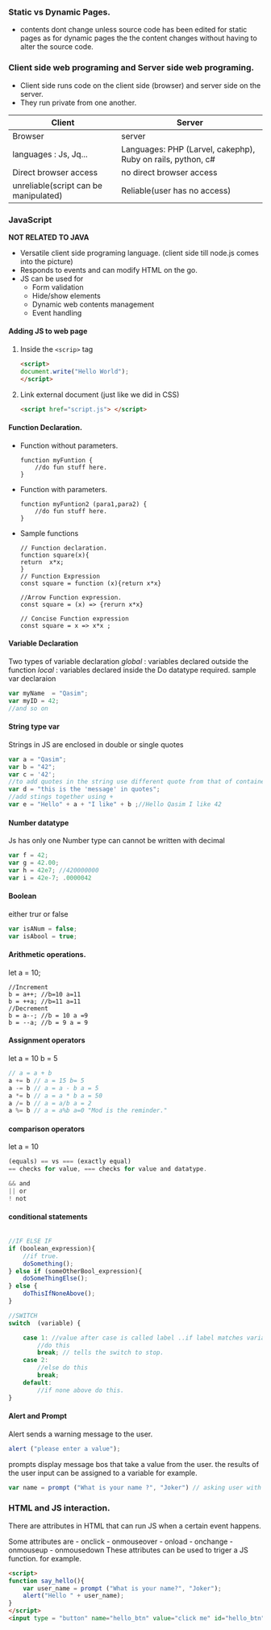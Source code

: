 ### Static vs Dynamic Pages. 
* contents dont change unless source code has been edited for static pages as for dynamic pages the the content changes without having to alter the source code. 

### Client side web programing and Server side web programing. 

* Client side runs code on the client side (browser) and server side on the server. 
* They run private from one another. 

| Client     | Server |
| ----------- | ----------- |
| Browser      | server      |
| languages : Js, Jq...   | Languages: PHP (Larvel, cakephp), Ruby on rails, python, c# |
| Direct browser access | no direct browser access |
|unreliable(script can be manipulated) |Reliable(user has no access)|

### JavaScript

**NOT RELATED TO JAVA** 

* Versatile client side programing language. (client side till node.js comes into the picture)
* Responds to events and can modify HTML on the go. 
* JS can be used for 
  * Form validation
  * Hide/show elements 
  * Dynamic web contents management
  * Event handling

#### Adding JS to web page 

1. Inside the `<scrip>` tag

    ```html
    <script>
    document.write("Hello World");
    </script>
    ```
2. Link external document (just like we did in CSS)
    ```html
    <script href="script.js"> </script>
    ```
#### Function Declaration. 

* Function without parameters. 
    ```JS
    function myFuntion {
        //do fun stuff here.
    }
    ```
* Function with parameters. 
    ```JS
    function myFuntion2 (para1,para2) {
        //do fun stuff here.
    }
    ```
* Sample functions 
    ```JS
    // Function declaration. 
    function square(x){
    return  x*x;
    }
    // Function Expression
    const square = function (x){return x*x}

    //Arrow Function expression.
    const square = (x) => {rerurn x*x}

    // Concise Function expression 
    const square = x => x*x ;
    ```
#### Variable Declaration

Two types of variable declaration 
*global* : variables declared outside the function
*local* : variables declared inside the 
Do datatype required. 
sample var declaraion
```js
var myName  = "Qasim";
var myID = 42;
//and so on
```
#### String type var
Strings in JS are enclosed in double or single quotes
```js
var a = "Qasim";
var b = "42";
var c = '42';
//to add quotes in the string use different quote from that of container 
var d = "this is the 'message' in quotes";
//add stings together using +
var e = "Hello" + a + "I like" + b ;//Hello Qasim I like 42
```
#### Number datatype
Js has only one Number type can cannot be written with decimal
```js
var f = 42;
var g = 42.00;
var h = 42e7; //420000000
var i = 42e-7; .0000042

```
#### Boolean 
either trur or false 
```js
var isANum = false;
var isAbool = true;
```
#### Arithmetic operations. 
let a = 10; 
```Js
//Increment
b = a++; //b=10 a=11
b = ++a; //b=11 a=11
//Decrement 
b = a--; //b = 10 a =9
b = --a; //b = 9 a = 9
```
#### Assignment operators 
let a = 10 b = 5 
```js 
// a = a + b 
a += b // a = 15 b= 5
a -= b // a = a - b a = 5
a *= b // a = a * b a = 50
a /= b // a = a/b a = 2
a %= b // a = a%b a=0 "Mod is the reminder."
```
#### comparison operators 

let a = 10 

```js
(equals) == vs === (exactly equal)
== checks for value, === checks for value and datatype. 

&& and 
|| or 
! not
```

#### conditional statements 

```js

//IF ELSE IF
if (boolean_expression){
    //if true.
    doSomething();
} else if (someOtherBool_expression){
    doSomeThingElse();
} else {
    doThisIfNoneAbove();
}

//SWITCH
switch  (variable) {

    case 1: //value after case is called label ..if label matches variable 
        //do this 
        break; // tells the switch to stop. 
    case 2: 
        //else do this
        break;
    default:
        //if none above do this. 
} 
```
#### Alert and Prompt

Alert sends a warning message to the user. 
```js
alert ("please enter a value");
```
prompts display message bos that take a value from the user.
the results of the user input can be assigned to a variable for example. 
```js
var name = prompt ("What is your name ?", "Joker") // asking user with default value. 
```

### HTML and JS interaction. 

There are attributes in HTML that can run JS when a certain event happens.

Some attributes are 
    - onclick
    - onmouseover
    - onload
    - onchange
    - onmouseup
    - onmousedown
These attributes can be used to triger a JS function. for example. 

```HTML
<script> 
function say_hello(){
    var user_name = prompt ("What is your name?", "Joker");
    alert("Hello " + user_name);
}
</script>
<input type = "button" name="hello_btn" value="click me" id="hello_btn" onlclick="say_hello();">
